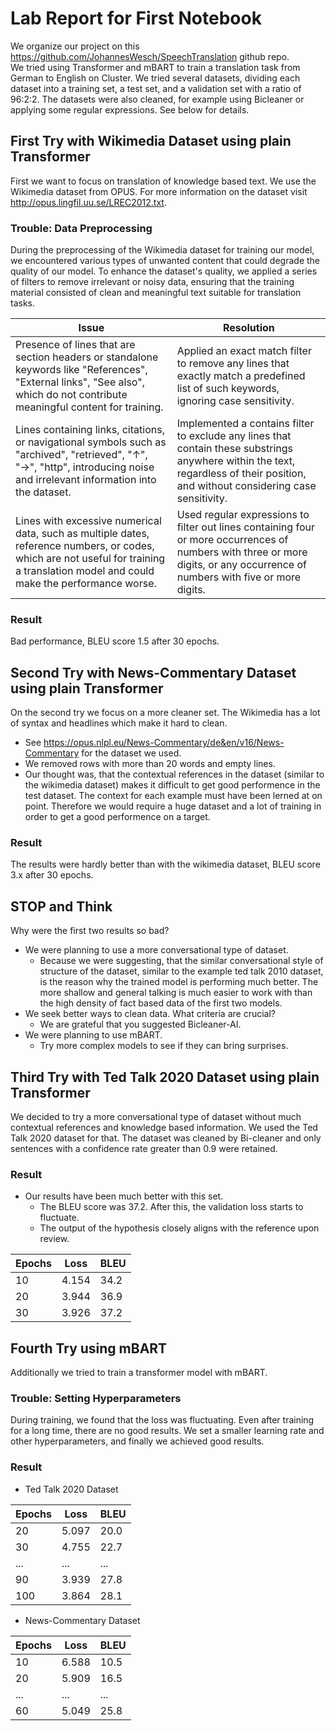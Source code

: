 # Lab Report for First Notebook
We organize our project on this https://github.com/JohannesWesch/SpeechTranslation github repo.    
We tried using Transformer and mBART to train a translation task from German to English on Cluster.
We tried several datasets, dividing each dataset into a training set, a test set, and a validation set with a ratio of 96:2:2. 
The datasets were also cleaned, for example using Bicleaner or applying some regular expressions.
See below for details.

## First Try with Wikimedia Dataset using plain Transformer
First we want to focus on translation of knowledge based text.
We use the Wikimedia dataset from OPUS. For more information on the dataset visit http://opus.lingfil.uu.se/LREC2012.txt. 
### Trouble: Data Preprocessing
During the preprocessing of the Wikimedia dataset for training our model, we encountered various types of unwanted content that could degrade the quality of our model. To enhance the dataset's quality, we applied a series of filters to remove irrelevant or noisy data, ensuring that the training material consisted of clean and meaningful text suitable for translation tasks.

| **Issue**                                                                                                                                                 | **Resolution**                                                                                                                                                                                                                                 |
|------------------------------------------------------------------------------------------------------------------------------------------------------------|-------------------------------------------------------------------------------------------------------------------------------------------------------------------------------------------------------------------------------------------------|
| Presence of lines that are section headers or standalone keywords like "References", "External links", "See also", which do not contribute meaningful content for training.                       | Applied an exact match filter to remove any lines that exactly match a predefined list of such keywords, ignoring case sensitivity.                                                                                          |
| Lines containing links, citations, or navigational symbols such as "archived", "retrieved", "↑", "→", "http", introducing noise and irrelevant information into the dataset.                     | Implemented a contains filter to exclude any lines that contain these substrings anywhere within the text, regardless of their position, and without considering case sensitivity.                                         |
| Lines with excessive numerical data, such as multiple dates, reference numbers, or codes, which are not useful for training a translation model and could make the performance worse.             | Used regular expressions to filter out lines containing four or more occurrences of numbers with three or more digits, or any occurrence of numbers with five or more digits.                      |

### Result
Bad performance, BLEU score 1.5 after 30 epochs.

## Second Try with News-Commentary Dataset using plain Transformer
On the second try we focus on a more cleaner set. The Wikimedia has a lot of syntax and headlines which make it hard to clean. 
- See https://opus.nlpl.eu/News-Commentary/de&en/v16/News-Commentary for the dataset we used.
- We removed rows with more than 20 words and empty lines.
- Our thought was, that the contextual references in the dataset (similar to the wikimedia dataset) makes it difficult to get good performence in the test dataset. The context for each example must have been lerned at on point. Therefore we would require a huge dataset and a lot of training in order to get a good performence on a target.
### Result
The results were hardly better than with the wikimedia dataset, BLEU score 3.x after 30 epochs.

## STOP and Think
Why were the first two results so bad?
- We were planning to use a more conversational type of dataset.
  - Because we were suggesting, that the similar conversational style of structure of the dataset, similar to the example ted talk 2010 dataset, is the reason why the trained model is performing much better. The more shallow and general talking is much easier to work with than the high density of fact based data of the first two models.
- We seek better ways to clean data. What criteria are crucial?
  - We are grateful that you suggested Bicleaner-AI.
- We were planning to use mBART.
  - Try more complex models to see if they can bring surprises.

## Third Try with Ted Talk 2020 Dataset using plain Transformer
We decided to try a more conversational type of dataset without much contextual references and knowledge based information. We used the Ted Talk 2020 dataset for that. The dataset was cleaned by Bi-cleaner and only sentences with a confidence rate greater than 0.9 were retained.
### Result
- Our results have been much better with this set.
  - The BLEU score was 37.2. After this, the validation loss starts to fluctuate.
  - The output of the hypothesis closely aligns with the reference upon review.

| Epochs | Loss | BLEU |
|----|----|----|
| 10 | 4.154 | 34.2 |
| 20 | 3.944 | 36.9 |
| 30 | 3.926 | 37.2 |

## Fourth Try using mBART
Additionally we tried to train a transformer model with mBART. 

### Trouble: Setting Hyperparameters
During training, we found that the loss was fluctuating. Even after training for a long time, there are no good results. We set a smaller learning rate and other hyperparameters, and finally we achieved good results.
### Result

- Ted Talk 2020 Dataset

| Epochs | Loss | BLEU |
|----|----|----|
| 20 | 5.097 | 20.0 |
| 30 | 4.755 | 22.7 |
| ... | ... | ... |
| 90 | 3.939 | 27.8 |
| 100 | 3.864 | 28.1 |

- News-Commentary Dataset

| Epochs | Loss | BLEU |
|----|----|----|
| 10 | 6.588 | 10.5 |
| 20 | 5.909 | 16.5 |
| ... | ... | ... |
| 60 | 5.049 | 25.8 |
